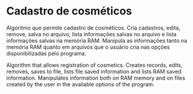 # Cadastro de cosméticos
Algoritmo que permite cadastro de cosméticos. 
Cria cadastros, edita, remove, salva no arquivo, lista informações salvas no arquivo e lista informações salvas na memória RAM.
Manipula as informações tanto na memória RAM quanto em arquivos que o usuário cria nas opções disponibilizadas pelo programa.

Algorithm that allows registration of cosmetics.
Creates records, edits, removes, saves to file, lists file saved information and lists RAM saved information.
Manipulates information both on RAM memory and on files created by the user in the available options of the program.
